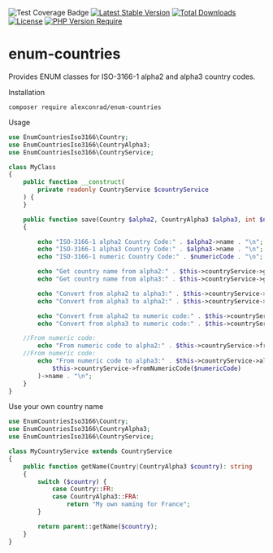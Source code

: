 ![Test Coverage Badge](https://img.shields.io/endpoint?url=https%3A%2F%2Fgist.githubusercontent.com%2Falexconrad%2F058ff77d1bc530d5fa977cf97a764752%2Fraw%2Fenum-countries-cobertura-coverage.json)
[![Latest Stable Version](http://poser.pugx.org/alexconrad/enum-countries/v)](https://packagist.org/packages/alexconrad/enum-countries) 
[![Total Downloads](http://poser.pugx.org/alexconrad/enum-countries/downloads)](https://packagist.org/packages/alexconrad/enum-countries) 
[![License](http://poser.pugx.org/alexconrad/enum-countries/license)](https://packagist.org/packages/alexconrad/enum-countries) 
[![PHP Version Require](http://poser.pugx.org/alexconrad/enum-countries/require/php)](https://packagist.org/packages/alexconrad/enum-countries)

# enum-countries
Provides ENUM classes for ISO-3166-1 alpha2 and alpha3 country codes.

Installation
```shell
composer require alexconrad/enum-countries
```

Usage
```php
use EnumCountriesIso3166\Country;
use EnumCountriesIso3166\CountryAlpha3;
use EnumCountriesIso3166\CountryService;

class MyClass
{
    public function __construct(
        private readonly CountryService $countryService
    ) {
    }

    public function save(Country $alpha2, CountryAlpha3 $alpha3, int $numericCode)
    {

        echo "ISO-3166-1 alpha2 Country Code:" . $alpha2->name . "\n";
        echo "ISO-3166-1 alpha3 Country Code:" . $alpha3->name . "\n";
        echo "ISO-3166-1 numeric Country Code:" . $numericCode . "\n";

        echo "Get country name from alpha2:" . $this->countryService->getName($alpha2) . "\n";
        echo "Get country name from alpha3:" . $this->countryService->getName($alpha3) . "\n";

        echo "Convert from alpha2 to alpha3:" . $this->countryService->alpha3($alpha2)->name . "\n";
        echo "Convert from alpha3 to alpha2:" . $this->countryService->alpha2($alpha3)->name . "\n";

        echo "Convert from alpha2 to numeric code:" . $this->countryService->numericCode($alpha2) . "\n";
        echo "Convert from alpha3 to numeric code:" . $this->countryService->numericCode($alpha3) . "\n";

    //From numeric code:
        echo "From numeric code to alpha2:" . $this->countryService->fromNumericCode($numericCode)->name . "\n";
    //From numeric code:
        echo "From numeric code to alpha3:" . $this->countryService->alpha3(
            $this->countryService->fromNumericCode($numericCode)
        )->name . "\n";
    }
}
```
Use your own country name
```php
use EnumCountriesIso3166\Country;
use EnumCountriesIso3166\CountryAlpha3;
use EnumCountriesIso3166\CountryService;

class MyCountryService extends CountryService
{
    public function getName(Country|CountryAlpha3 $country): string
    {
        switch ($country) {
            case Country::FR:
            case CountryAlpha3::FRA:
                return "My own naming for France";
        }

        return parent::getName($country);
    }
}
```